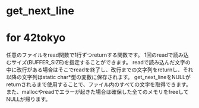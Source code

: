 # get_next_line
# for 42tokyo
任意のファイルをread関数で1行ずつreturnする関数です。
1回のreadで読み込むサイズ(BUFFER_SIZE)を指定することができます。
readで読み込んだ文字の中に改行がある場合はそこでreadを終了し、改行までの文字列をreturnし、それ以降の文字列はstatic char*型の変数に保存されます。
get_next_lineをNULLがreturnされるまで使用することで、ファイル内のすべての文字を取得できます。
また、mallocやreadでエラーが起きた場合は確保した全てのメモリをfreeしてNULLが帰ります。